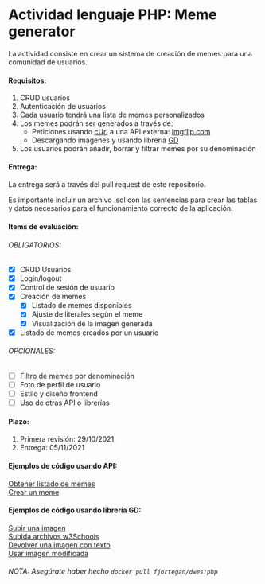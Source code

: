 # Actividad lenguaje PHP: Meme generator

La actividad consiste en crear un sistema de creación de memes para una comunidad de usuarios.  

#### Requisitos:  
1. CRUD usuarios
2. Autenticación de usuarios
3. Cada usuario tendrá una lista de memes personalizados
4. Los memes podrán ser generados a través de:
	- Peticiones usando [cUrl](https://www.php.net/manual/es/book.curl.php) a una API externa: [imgflip.com](https://imgflip.com/api) 
	- Descargando imágenes y usando librería [GD](https://www.php.net/manual/es/book.image.php)
5. Los usuarios podrán añadir, borrar y filtrar memes por su denominación  

#### Entrega:
La entrega será a través del pull request de este repositorio.  

Es importante incluir un archivo .sql con las sentencias para crear las tablas y datos necesarios para el funcionamiento correcto de la aplicación.  

#### Items de evaluación:
###### OBLIGATORIOS:  
- [x] CRUD Usuarios  
- [x] Login/logout  
- [x] Control de sesión de usuario  
- [x] Creación de memes  
	- [x] Listado de memes disponibles  
	- [x] Ajuste de literales según el meme  
	- [x] Visualización de la imagen generada  
- [x] Listado de memes creados por un usuario

###### OPCIONALES:
- [ ] Filtro de memes por denominación
- [ ] Foto de perfil de usuario
- [ ] Estilo y diseño frontend
- [ ] Uso de otras API o librerías

#### Plazo:
1. Primera revisión: 29/10/2021
2. Entrega: 05/11/2021

#### Ejemplos de código usando API:
[Obtener listado de memes](codigophp/ejemplos/recibir-json.php)  
[Crear un meme](codigophp/ejemplos/peticion-post.php)  

#### Ejemplos de código usando librería GD:
[Subir una imagen](codigophp/ejemplos/sube-imagen.php)   
[Subida archivos w3Schools](https://www.w3schools.com/php/php_file_upload.asp)   
[Devolver una imagen con texto](codigophp/ejemplos/imagen-mod.php)   
[Usar imagen modificada](codigophp/ejemplos/muestra-imagen.php)  
 

###### NOTA: Asegúrate haber hecho ```docker pull fjortegan/dwes:php```
